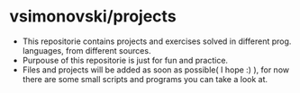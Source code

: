 vsimonovski/projects
==========================

* This repositorie contains projects and exercises solved in different prog. languages, from different sources.
* Purpouse of this repositorie is just for fun and practice.
* Files and projects will be added as soon as possible( I hope :) ), for now there are some small scripts and programs you can take a look at.
